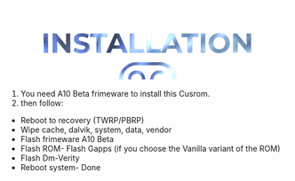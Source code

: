  <img src="https://raw.githubusercontent.com/DroidX-UI-Devices/Official_Devices/13/banners/install.png" />

1. You need A10 Beta frimeware to install this Cusrom.
2. then follow:
- Reboot to recovery (TWRP/PBRP)
- Wipe cache, dalvik, system, data, vendor
- Flash frimeware A10 Beta
- Flash ROM- Flash Gapps (if you choose the Vanilla variant of the ROM)
- Flash Dm-Verity
- Reboot system- Done
